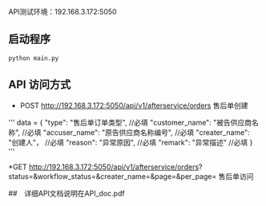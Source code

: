 API测试环境：192.168.3.172:5050

## 启动程序

```
python main.py
```

## API 访问方式
* POST  http://192.168.3.172:5050/api/v1/afterservice/orders   售后单创建

'''
data = {
"type": "售后单订单类型", //必填
"customer_name": "被告供应商名称", //必填
"accuser_name": "原告供应商名称编号", //必填
"creater_name": "创建⼈"， //必填
"reason": "异常原因", //必填
"remark": "异常描述" //必填
}
'''

*GET  http://192.168.3.172:5050/api/v1/afterservice/orders?
status=&workflow_status=&creater_name=&page=&per_page=   售后单访问



##　详细API文档说明在API_doc.pdf